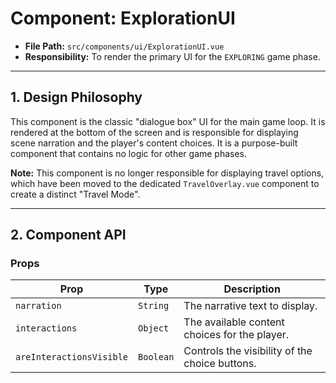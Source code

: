 # Component: ExplorationUI

- **File Path:** `src/components/ui/ExplorationUI.vue`
- **Responsibility:** To render the primary UI for the `EXPLORING` game phase.

---
## 1. Design Philosophy
This component is the classic "dialogue box" UI for the main game loop. It is rendered at the bottom of the screen and is responsible for displaying scene narration and the player's content choices. It is a purpose-built component that contains no logic for other game phases.

**Note:** This component is no longer responsible for displaying travel options, which have been moved to the dedicated `TravelOverlay.vue` component to create a distinct "Travel Mode".

---
## 2. Component API
### Props
| Prop | Type | Description |
|---|---|---|
| `narration` | `String` | The narrative text to display. |
| `interactions` | `Object` | The available content choices for the player. |
| `areInteractionsVisible`| `Boolean` | Controls the visibility of the choice buttons. |
